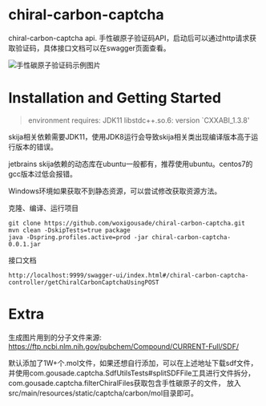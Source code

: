 # chiral-carbon-captcha

chiral-carbon-captcha api.
手性碳原子验证码API，启动后可以通过http请求获取验证码，具体接口文档可以在swagger页面查看。

![手性碳原子验证码示例图片](https://user-images.githubusercontent.com/53334104/207500151-c183e106-31f5-4afc-9276-1ca271477b73.png)

# Installation and Getting Started

> environment requires: JDK11 libstdc++.so.6: version `CXXABI_1.3.8'

skija相关依赖需要JDK11，使用JDK8运行会导致skija相关类出现编译版本高于运行版本的错误。

jetbrains skija依赖的动态库在ubuntu一般都有，推荐使用ubuntu。centos7的gcc版本过低会报错。

Windows环境如果获取不到静态资源，可以尝试修改获取资源方法。

克隆、编译、运行项目

```
git clone https://github.com/woxigousade/chiral-carbon-captcha.git
mvn clean -DskipTests=true package
java -Dspring.profiles.active=prod -jar chiral-carbon-captcha-0.0.1.jar
```

接口文档

```
http://localhost:9999/swagger-ui/index.html#/chiral-carbon-captcha-controller/getChiralCarbonCaptchaUsingPOST
```

# Extra
生成图片用到的分子文件来源:
https://ftp.ncbi.nlm.nih.gov/pubchem/Compound/CURRENT-Full/SDF/

默认添加了1W+个.mol文件，如果还想自行添加，可以在上述地址下载sdf文件，
并使用com.gousade.captcha.SdfUtilsTests#splitSDFFile工具进行文件拆分，
com.gousade.captcha.filterChiralFiles获取包含手性碳原子的文件，
放入src/main/resources/static/captcha/carbon/mol目录即可。
